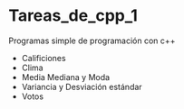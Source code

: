 # Tareas_de_cpp_1
Programas simple de programación con c++

+ Calificiones
+ Clima
+ Media Mediana y Moda
+ Variancia y Desviación estándar
+ Votos
